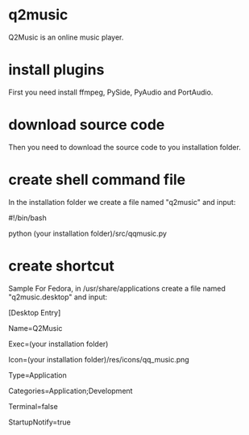 # q2music
 Q2Music is an online music player.

# install plugins
 First you need install ffmpeg, PySide, PyAudio and PortAudio.

# download source code
 Then you need to download the source code to you installation folder.

# create shell command file
 In the installation folder we create a file named "q2music" and input:
 
 #!/bin/bash
 
 python (your installation folder)/src/qqmusic.py
 
# create shortcut
 Sample For Fedora, in /usr/share/applications create a file named "q2music.desktop" and input:
 
 [Desktop Entry]
 
 Name=Q2Music
 
 Exec=(your installation folder)
 
 Icon=(your installation folder)/res/icons/qq_music.png
 
 Type=Application
 
 Categories=Application;Development
 
 Terminal=false
 
 StartupNotify=true
 
